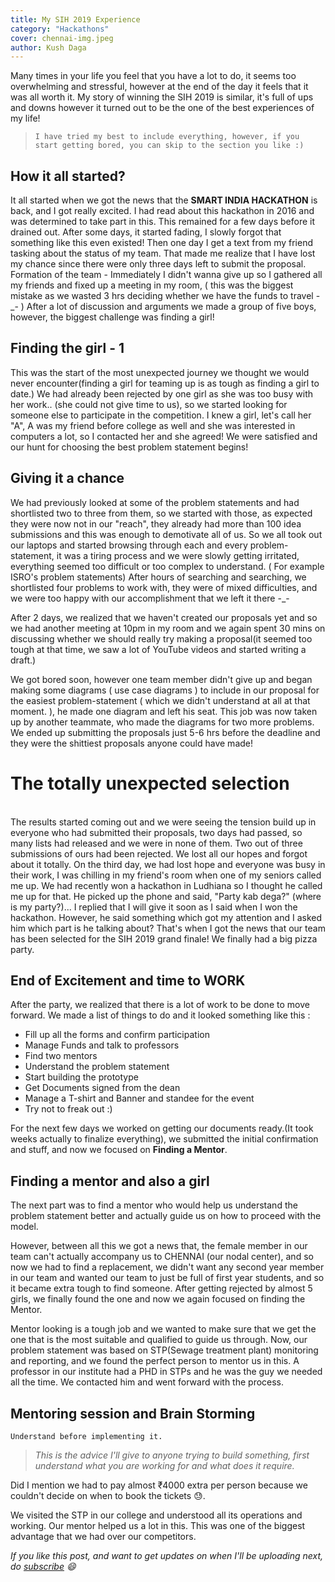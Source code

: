```yaml
---
title: My SIH 2019 Experience
category: "Hackathons"
cover: chennai-img.jpeg
author: Kush Daga
---
```


Many times in your life you feel that you have a lot to do, it seems too overwhelming and stressful, however at the end of the day it feels that it was all worth it. My story of winning the SIH 2019 is similar, it's full of ups and downs however it turned out to be the one of the best experiences of my life!

> `I have tried my best to include everything, however, if you start getting bored, you can skip to the section you like :)`

## How it all started?

It all started when we got the news that the **SMART INDIA HACKATHON** is back, and I got really excited. I had read about this hackathon in 2016 and was determined to take part in this. This remained for a few days before it drained out.
After some days, it started fading, I slowly forgot that something like this even existed! Then one day I get a text from my friend tasking about the status of my team. That made me realize that I have lost my chance since there were only three days left to submit the proposal.
Formation of the team - Immediately
I didn't wanna give up so I gathered all my friends and fixed up a meeting in my room, ( this was the biggest mistake as we wasted 3 hrs deciding whether we have the funds to travel -\_- ) After a lot of discussion and arguments we made a group of five boys, however, the biggest challenge was finding a girl!

## Finding the girl - 1


This was the start of the most unexpected journey we thought we would never encounter(finding a girl for teaming up is as tough as finding a girl to date.)
We had already been rejected by one girl as she was too busy with her work.. (she could not give time to us), so we started looking for someone else to participate in the competition. I knew a girl, let's call her "A", A was my friend before college as well and she was interested in computers a lot, so I contacted her and she agreed! We were satisfied and our hunt for choosing the best problem statement begins!

## Giving it a chance

We had previously looked at some of the problem statements and had shortlisted two to three from them, so we started with those, as expected they were now not in our "reach", they already had more than 100 idea submissions and this was enough to demotivate all of us.
So we all took out our laptops and started browsing through each and every problem-statement, it was a tiring process and we were slowly getting irritated, everything seemed too difficult or too complex to understand. ( For example ISRO's problem statements)
After hours of searching and searching, we shortlisted four problems to work with, they were of mixed difficulties, and we were too happy with our accomplishment that we left it there -\_-

After 2 days, we realized that we haven't created our proposals yet and so we had another meeting at 10pm in my room and we again spent 30 mins on discussing whether we should really try making a proposal(it seemed too tough at that time, we saw a lot of YouTube videos and started writing a draft.)

We got bored soon, however one team member didn't give up and began making some diagrams ( use case diagrams ) to include in our proposal for the easiest problem-statement ( which we didn't understand at all at that moment. ), he made one diagram and left his seat. This job was now taken up by another teammate, who made the diagrams for two more problems. We ended up submitting the proposals just 5-6 hrs before the deadline and they were the shittiest proposals anyone could have made!

# The totally unexpected selection

<br>
The results started coming out and we were seeing the tension build up in everyone who had submitted their proposals, two days had passed, so many lists had released and we were in none of them. Two out of three submissions of ours had been rejected. We lost all our hopes and forgot about it totally.
On the third day, we had lost hope and everyone was busy in their work, I was chilling in my friend's room when one of my seniors called me up. We had recently won a hackathon in Ludhiana so I thought he called me up for that. He picked up the phone and said, "Party kab dega?" (where is my party?)...
I replied that I will give it soon as I said when I won the hackathon. However, he said something which got my attention and I asked him which part is he talking about? That's when I got the news that our team has been selected for the SIH 2019 grand finale! We finally had a big pizza party.

## End of Excitement and time to WORK

After the party, we realized that there is a lot of work to be done to move forward. We made a list of things to do and it looked something like this :

- Fill up all the forms and confirm participation
- Manage Funds and talk to professors
- Find two mentors
- Understand the problem statement
- Start building the prototype
- Get Documents signed from the dean
- Manage a T-shirt and Banner and standee for the event
- Try not to freak out :)

For the next few days we worked on getting our documents ready.(It took weeks actually to finalize everything), we submitted the initial confirmation and stuff, and now we focused on **Finding a Mentor**.

## Finding a mentor and also a girl

The next part was to find a mentor who would help us understand the problem statement better and actually guide us on how to proceed with the model.

However, between all this we got a news that, the female member in our team can't actually accompany us to CHENNAI (our nodal center), and so now we had to find a replacement, we didn't want any second year member in our team and wanted our team to just be full of first year students, and so it became extra tough to find someone. After getting rejected by almost 5 girls, we finally found the one and now we again focused on finding the Mentor.

Mentor looking is a tough job and we wanted to make sure that we get the one that is the most suitable and qualified to guide us through. Now, our problem statement was based on STP(Sewage treatment plant) monitoring and reporting, and we found the perfect person to mentor us in this. A professor in our institute had a PHD in STPs and he was the guy we needed all the time. We contacted him and went forward with the process.

## Mentoring session and Brain Storming

`Understand before implementing it.`

> *This is the advice I'll give to anyone trying to build something, first understand what you are working for and what does it require.*

Did I mention we had to pay almost ₹4000 extra per person because we couldn't decide on when to book the tickets :sweat:.

We visited the STP in our college and understood all its operations and working. Our mentor helped us a lot in this. This was one of the biggest advantage that we had over our competitors.



*If you like this post, and want to get updates on when I'll be uploading next, do [subscribe](https://mailchi.mp/9b78905189c3/kush-blog) 😄*
